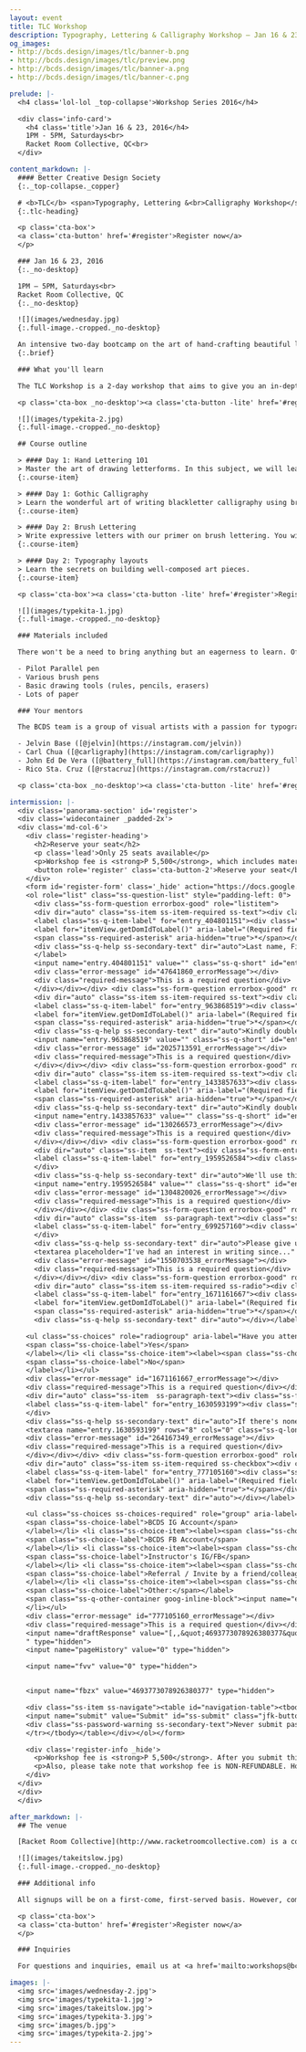 ```yaml
---
layout: event
title: TLC Workshop
description: Typography, Lettering & Calligraphy Workshop — Jan 16 & 23, 2016
og_images:
- http://bcds.design/images/tlc/banner-b.png
- http://bcds.design/images/tlc/preview.png
- http://bcds.design/images/tlc/banner-a.png
- http://bcds.design/images/tlc/banner-c.png

prelude: |-
  <h4 class='lol-lol _top-collapse'>Workshop Series 2016</h4>

  <div class='info-card'>
    <h4 class='title'>Jan 16 & 23, 2016</h4>
    1PM - 5PM, Saturdays<br>
    Racket Room Collective, QC<br>
  </div>

content_markdown: |-
  #### Better Creative Design Society
  {:._top-collapse._copper}

  # <b>TLC</b> <span>Typography, Lettering &<br>Calligraphy Workshop</span>
  {:.tlc-heading}

  <p class='cta-box'>
  <a class='cta-button' href='#register'>Register now</a>
  </p>

  ### Jan 16 & 23, 2016
  {:._no-desktop}

  1PM — 5PM, Saturdays<br>
  Racket Room Collective, QC
  {:._no-desktop}

  ![](images/wednesday.jpg)
  {:.full-image.-cropped._no-desktop}

  An intensive two-day bootcamp on the art of hand-crafting beautiful letters—materials included.
  {:.brief}

  ### What you'll learn

  The TLC Workshop is a 2-day workshop that aims to give you an in-depth view at letters and what certain styles represent. In this workshop, we will share to you the basic foundations of different letterforms as well as design and layout considerations when doing typography, lettering, and calligraphy pieces. The workshop will focus on hand lettering, brush lettering, Gothic calligraphy, and layout & design along with exercises and projects that will cater to the topics.

  <p class='cta-box _no-desktop'><a class='cta-button -lite' href='#register'>Register now</a></p>

  ![](images/typekita-2.jpg)
  {:.full-image.-cropped._no-desktop}

  ## Course outline

  > #### Day 1: Hand Lettering 101
  > Master the art of drawing letterforms. In this subject, we will learn the principles of typography and how they can be applied to make dramatic lettering pieces by hand.
  {:.course-item}

  > #### Day 1: Gothic Calligraphy
  > Learn the wonderful art of writing blackletter calligraphy using broad-nibbed pens. We will be providing [Parallel Pens](http://pilotpen.us/categories/calligraphy-pens/parallel-pen/) as part of the workshop materials.
  {:.course-item}

  > #### Day 2: Brush Lettering
  > Write expressive letters with our primer on brush lettering. You will learn how to maximize the use brushes and brush pens to draw eloquent script letters.
  {:.course-item}

  > #### Day 2: Typography layouts
  > Learn the secrets on building well-composed art pieces.
  {:.course-item}

  <p class='cta-box'><a class='cta-button -lite' href='#register'>Register now</a></p>

  ![](images/typekita-1.jpg)
  {:.full-image.-cropped._no-desktop}

  ### Materials included

  There won't be a need to bring anything but an eagerness to learn. Of course, you're more than welcome to bring your own tools too, if you prefer! We will be providing the following materials, hand-picked by the BCDS team:

  - Pilot Parallel pen
  - Various brush pens
  - Basic drawing tools (rules, pencils, erasers)
  - Lots of paper

  ### Your mentors

  The BCDS team is a group of visual artists with a passion for typography. We are:

  - Jelvin Base ([@jelvin](https://instagram.com/jelvin))
  - Carl Chua ([@carligraphy](https://instagram.com/carligraphy))
  - John Ed De Vera ([@battery_full](https://instagram.com/battery_full))
  - Rico Sta. Cruz ([@rstacruz](https://instagram.com/rstacruz))

  <p class='cta-box _no-desktop'><a class='cta-button -lite' href='#register'>Register now</a></p>

intermission: |-
  <div class='panorama-section' id='register'>
  <div class='widecontainer _padded-2x'>
  <div class='md-col-6'>
    <div class='register-heading'>
      <h2>Reserve your seat</h2>
      <p class='lead'>Only 25 seats available</p>
      <p>Workshop fee is <strong>P 5,500</strong>, which includes materials, worksheets, food and other goodies. We accept payments over bank deposit.</p>
      <button role='register' class='cta-button-2'>Reserve your seat</button>
    </div>
    <form id='register-form' class='_hide' action="https://docs.google.com/forms/d/1eWR3AyJ-7Mb8nK5vjkyr_bitMK27pBbZnVzrdqSz1zE/formResponse?embedded=true" method="POST" id="ss-form" target="_self">
    <ol role="list" class="ss-question-list" style="padding-left: 0">
      <div class="ss-form-question errorbox-good" role="listitem">
      <div dir="auto" class="ss-item ss-item-required ss-text"><div class="ss-form-entry">
      <label class="ss-q-item-label" for="entry_404801151"><div class="ss-q-title">Name
      <label for="itemView.getDomIdToLabel()" aria-label="(Required field)"></label>
      <span class="ss-required-asterisk" aria-hidden="true">*</span></div>
      <div class="ss-q-help ss-secondary-text" dir="auto">Last name, First name</div></label>
      </label>
      <input name="entry.404801151" value="" class="ss-q-short" id="entry_404801151" dir="auto" aria-label="Name LAST NAME, FIRST NAME " aria-required="true" required="" title="" type="text">
      <div class="error-message" id="47641860_errorMessage"></div>
      <div class="required-message">This is a required question</div>
      </div></div></div> <div class="ss-form-question errorbox-good" role="listitem">
      <div dir="auto" class="ss-item ss-item-required ss-text"><div class="ss-form-entry">
      <label class="ss-q-item-label" for="entry_963868519"><div class="ss-q-title">Mobile Number
      <label for="itemView.getDomIdToLabel()" aria-label="(Required field)"></label>
      <span class="ss-required-asterisk" aria-hidden="true">*</span></div>
      <div class="ss-q-help ss-secondary-text" dir="auto">Kindly double check your details.</div></label>
      <input name="entry.963868519" value="" class="ss-q-short" id="entry_963868519" dir="auto" aria-label="Mobile Number Kindly double check your details. " aria-required="true" required="" title="" type="text">
      <div class="error-message" id="2025713591_errorMessage"></div>
      <div class="required-message">This is a required question</div>
      </div></div></div> <div class="ss-form-question errorbox-good" role="listitem">
      <div dir="auto" class="ss-item ss-item-required ss-text"><div class="ss-form-entry">
      <label class="ss-q-item-label" for="entry_1433857633"><div class="ss-q-title">Email Address
      <label for="itemView.getDomIdToLabel()" aria-label="(Required field)"></label>
      <span class="ss-required-asterisk" aria-hidden="true">*</span></div>
      <div class="ss-q-help ss-secondary-text" dir="auto">Kindly double check your details.</div></label>
      <input name="entry.1433857633" value="" class="ss-q-short" id="entry_1433857633" dir="auto" aria-label="Email Address   Kindly double check your details. " aria-required="true" required="" title="" type="text">
      <div class="error-message" id="130266573_errorMessage"></div>
      <div class="required-message">This is a required question</div>
      </div></div></div> <div class="ss-form-question errorbox-good" role="listitem">
      <div dir="auto" class="ss-item  ss-text"><div class="ss-form-entry">
      <label class="ss-q-item-label" for="entry_1959526584"><div class="ss-q-title">Alternate Email Address
      </div>
      <div class="ss-q-help ss-secondary-text" dir="auto">We'll use this email in case your primary email can't be contacted.</div></label>
      <input name="entry.1959526584" value="" class="ss-q-short" id="entry_1959526584" dir="auto" aria-label="Alternate Email Address  We'll use this email in case your primary email can't be contacted. " title="" type="text">
      <div class="error-message" id="1304820026_errorMessage"></div>
      <div class="required-message">This is a required question</div>
      </div></div></div> <div class="ss-form-question errorbox-good" role="listitem">
      <div dir="auto" class="ss-item  ss-paragraph-text"><div class="ss-form-entry">
      <label class="ss-q-item-label" for="entry_699257160"><div class="ss-q-title">Typography, Lettering and Calligraphy Proficiency
      </div>
      <div class="ss-q-help ss-secondary-text" dir="auto">Please give us a short description about your experience in typography, lettering, and/or calligraphy. e.g. left-handed, advanced proficiency in brush lettering.</div></label>
      <textarea placeholder="I've had an interest in writing since..." name="entry.699257160" rows="8" cols="0" class="ss-q-long" id="entry_699257160" dir="auto" aria-label="Typography, Lettering and Calligraphy Proficiency Please give us a short description about your experience in typography, lettering, and/or calligraphy. e.g. left-handed, advanced proficiency in brush lettering. "></textarea>
      <div class="error-message" id="1550703538_errorMessage"></div>
      <div class="required-message">This is a required question</div>
      </div></div></div> <div class="ss-form-question errorbox-good" role="listitem">
      <div dir="auto" class="ss-item ss-item-required ss-radio"><div class="ss-form-entry">
      <label class="ss-q-item-label" for="entry_1671161667"><div class="ss-q-title">Have you attended any typography, lettering and/or calligraphy related workshops before?
      <label for="itemView.getDomIdToLabel()" aria-label="(Required field)"></label>
      <span class="ss-required-asterisk" aria-hidden="true">*</span></div>
      <div class="ss-q-help ss-secondary-text" dir="auto"></div></label>

    <ul class="ss-choices" role="radiogroup" aria-label="Have you attended any typography, lettering and/or calligraphy related workshops before?  "><li class="ss-choice-item"><label><span class="ss-choice-item-control goog-inline-block"><input name="entry.1666934103" value="Yes" id="group_1666934103_1" role="radio" class="ss-q-radio" aria-label="Yes" required="" aria-required="true" type="radio"></span>
    <span class="ss-choice-label">Yes</span>
    </label></li> <li class="ss-choice-item"><label><span class="ss-choice-item-control goog-inline-block"><input name="entry.1666934103" value="No" id="group_1666934103_2" role="radio" class="ss-q-radio" aria-label="No" required="" aria-required="true" type="radio"></span>
    <span class="ss-choice-label">No</span>
    </label></li></ul>
    <div class="error-message" id="1671161667_errorMessage"></div>
    <div class="required-message">This is a required question</div></div></div></div> <div class="ss-form-question errorbox-good" role="listitem">
    <div dir="auto" class="ss-item  ss-paragraph-text"><div class="ss-form-entry">
    <label class="ss-q-item-label" for="entry_1630593199"><div class="ss-q-title">If Yes, what are the workshops that you have attended?
    </div>
    <div class="ss-q-help ss-secondary-text" dir="auto">If there's none, please input NA</div></label>
    <textarea name="entry.1630593199" rows="8" cols="0" class="ss-q-long" id="entry_1630593199" dir="auto" aria-label="If Yes, what are the workshops that you have attended? If there's none, please input NA "></textarea>
    <div class="error-message" id="264167349_errorMessage"></div>
    <div class="required-message">This is a required question</div>
    </div></div></div> <div class="ss-form-question errorbox-good" role="listitem">
    <div dir="auto" class="ss-item ss-item-required ss-checkbox"><div class="ss-form-entry">
    <label class="ss-q-item-label" for="entry_777105160"><div class="ss-q-title">How did you learn about the workshop?
    <label for="itemView.getDomIdToLabel()" aria-label="(Required field)"></label>
    <span class="ss-required-asterisk" aria-hidden="true">*</span></div>
    <div class="ss-q-help ss-secondary-text" dir="auto"></div></label>

    <ul class="ss-choices ss-choices-required" role="group" aria-label="How did you learn about the workshop?  "><li class="ss-choice-item"><label><span class="ss-choice-item-control goog-inline-block"><input name="entry.1199294931" value="BCDS IG Account" id="group_1199294931_1" role="checkbox" class="ss-q-checkbox" aria-required="true" type="checkbox"></span>
    <span class="ss-choice-label">BCDS IG Account</span>
    </label></li> <li class="ss-choice-item"><label><span class="ss-choice-item-control goog-inline-block"><input name="entry.1199294931" value="BCDS FB Account" id="group_1199294931_2" role="checkbox" class="ss-q-checkbox" aria-required="true" type="checkbox"></span>
    <span class="ss-choice-label">BCDS FB Account</span>
    </label></li> <li class="ss-choice-item"><label><span class="ss-choice-item-control goog-inline-block"><input name="entry.1199294931" value="Instructor's IG/FB" id="group_1199294931_3" role="checkbox" class="ss-q-checkbox" aria-required="true" type="checkbox"></span>
    <span class="ss-choice-label">Instructor's IG/FB</span>
    </label></li> <li class="ss-choice-item"><label><span class="ss-choice-item-control goog-inline-block"><input name="entry.1199294931" value="Referral / Invite by a friend/colleague" id="group_1199294931_4" role="checkbox" class="ss-q-checkbox" aria-required="true" type="checkbox"></span>
    <span class="ss-choice-label">Referral / Invite by a friend/colleague</span>
    </label></li> <li class="ss-choice-item"><label><span class="ss-choice-item-control goog-inline-block"><input name="entry.1199294931" value="__other_option__" id="group_1199294931_5" role="checkbox" class="ss-q-checkbox ss-q-other-toggle" aria-required="true" type="checkbox"></span>
    <span class="ss-choice-label">Other:</span></label>
    <span class="ss-q-other-container goog-inline-block"><input name="entry.1199294931.other_option_response" value="" class="ss-q-other" id="entry_1199294931_other_option_response" dir="auto" aria-label="Other" type="text"></span>
    </li></ul>
    <div class="error-message" id="777105160_errorMessage"></div>
    <div class="required-message">This is a required question</div></div></div></div>
    <input name="draftResponse" value="[,,&quot;4693773078926380377&quot;]
    " type="hidden">
    <input name="pageHistory" value="0" type="hidden">

    <input name="fvv" value="0" type="hidden">


    <input name="fbzx" value="4693773078926380377" type="hidden">

    <div class="ss-item ss-navigate"><table id="navigation-table"><tbody><tr><td class="ss-form-entry goog-inline-block" id="navigation-buttons" dir="ltr">
    <input name="submit" value="Submit" id="ss-submit" class="jfk-button jfk-button-action " type="submit">
    <div class="ss-password-warning ss-secondary-text">Never submit passwords through Google Forms.</div></td>
    </tr></tbody></table></div></ol></form>

    <div class='register-info _hide'>
      <p>Workshop fee is <strong>P 5,500</strong>. After you submit this form, we'll contact you in 48 hours with instructions on bank deposit payment.</p>
      <p>Also, please take note that workshop fee is NON-REFUNDABLE. However, in the event that one needs to back out/withdraw from the class, the fee may be transferable to another person and can be used on the same workshop date. It is the responsibility of the withdrawing student to look for his/her replacement and to provide the organizer with the substitute student's information.</p>
    </div>
  </div>
  </div>
  </div>

after_markdown: |-
  ## The venue

  [Racket Room Collective](http://www.racketroomcollective.com) is a coworking space in Quezon City ([view map](https://goo.gl/maps/82mduWgtmTP2)). Located along Sgt Esguerra Avenue, it's the perfect place for creative gatherings.

  ![](images/takeitslow.jpg)
  {:.full-image.-cropped._no-desktop}

  ### Additional info

  All signups will be on a first-come, first-served basis. However, completing this registration does not guarantee a seat for you. Upon registration, participants will be emailed payment details. Registrants will have 3 days to complete their payment in order to secure their slot for the session. Non-payment within the provided period will mean forfeiting one's slot. Please note that there will be only a number of slots for the workshop.

  <p class='cta-box'>
  <a class='cta-button' href='#register'>Register now</a>
  </p>

  ### Inquiries

  For questions and inquiries, email us at <a href='mailto:workshops@bcds.design'>workshops@bcds.design</a>.

images: |-
  <img src='images/wednesday-2.jpg'>
  <img src='images/typekita-1.jpg'>
  <img src='images/takeitslow.jpg'>
  <img src='images/typekita-3.jpg'>
  <img src='images/b.jpg'>
  <img src='images/typekita-2.jpg'>
---
```

